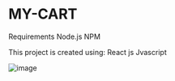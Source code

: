 # MY-CART

Requirements
Node.js
NPM

This project is created using:
React js 
Jvascript


![image](https://github.com/cheshta0112/MY-CART/assets/104692214/944daf46-9fe7-4d06-a8ef-45bb649b0db9)

